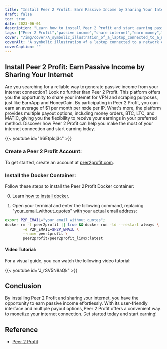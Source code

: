 ```yaml
---
title: "Install Peer 2 Profit: Earn Passive Income by Sharing Your Internet"
draft: false
toc: true
date: 2023-06-01
description: "Learn how to install Peer 2 Profit and start earning passive income by sharing your internet connection for VPN and scraping purposes, with an average monthly earnings of $1 per node per IP."
tags: ["Peer 2 Profit","passive income","share internet","earn money","VPN","scraping","earn online","payout options","money orders","BTC","LTC","MATIC","Docker container","installation tutorial","internet connection","earnings","make money","online income","monetize internet","earn from home","network sharing","earn from internet","earn from sharing","earn effortlessly","boost earnings","earn from VPN","earn from scraping","earn from Peer 2 Profit","internet monetization","passive income generation","earn from network sharing"]
cover: "/img/cover/A_symbolic_illustration_of_a_laptop_connected_to_a_network.png"
coverAlt: "A symbolic illustration of a laptop connected to a network of interconnected nodes, representing the concept of sharing internet for passive income generation."
coverCaption: ""
---
```


## Install Peer 2 Profit: Earn Passive Income by Sharing Your Internet

Are you searching for a reliable way to generate passive income from your internet connection? Look no further than Peer 2 Profit. This platform offers you the opportunity to share your internet for VPN and scraping purposes, just like EarnApp and HoneyGain. By participating in Peer 2 Profit, you can earn an average of $1 per month per node per IP. What's more, the platform provides multiple payout options, including money orders, BTC, LTC, and MATIC, giving you the flexibility to receive your earnings in your preferred method. Discover how Peer 2 Profit can help you make the most of your internet connection and start earning today.

{{< youtube id="Ir6Etplqj3c" >}}

### Create a Peer 2 Profit Account:
To get started, create an account at [peer2profit.com](https://p2pr.me/16538445386293aa3aaec4e).

### Install the Docker Container:
Follow these steps to install the Peer 2 Profit Docker container:

0. Learn [how to install docker](https://simeononsecurity.ch/other/creating-profitable-low-powered-crypto-miners/#installing-docker).

1. Open your terminal and enter the following command, replacing "your_email_without_quotes" with your actual email address:
```bash
export P2P_EMAIL="your_email_without_quotes";
docker rm -f peer2profit || true && docker run -td --restart always \
        -e P2P_EMAIL=$P2P_EMAIL \
        --name peer2profit \
        peer2profit/peer2profit_linux:latest
```

#### Video Tutorial:
For a visual guide, you can watch the following video tutorial:

{{< youtube id="J_rSV5N8aQk" >}}

## Conclusion
By installing Peer 2 Profit and sharing your internet, you have the opportunity to earn passive income effortlessly. With its user-friendly interface and multiple payout options, Peer 2 Profit offers a convenient way to monetize your internet connection. Get started today and start earning!

## Reference
- [Peer 2 Profit](https://p2pr.me/16538445386293aa3aaec4e)